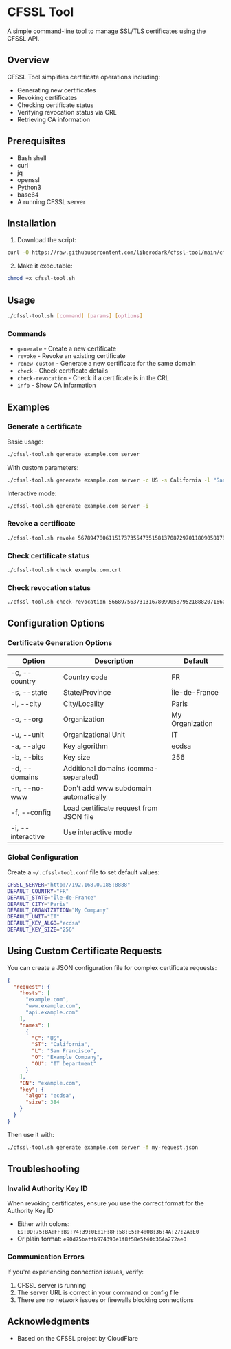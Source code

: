 # CFSSL Tool

A simple command-line tool to manage SSL/TLS certificates using the CFSSL API.

## Overview

CFSSL Tool simplifies certificate operations including:
- Generating new certificates
- Revoking certificates
- Checking certificate status
- Verifying revocation status via CRL
- Retrieving CA information

## Prerequisites

- Bash shell
- curl
- jq
- openssl
- Python3
- base64
- A running CFSSL server

## Installation

1. Download the script:
```bash
curl -O https://raw.githubusercontent.com/liberodark/cfssl-tool/main/cfssl-tool.sh
```

2. Make it executable:
```bash
chmod +x cfssl-tool.sh
```

## Usage

```bash
./cfssl-tool.sh [command] [params] [options]
```

### Commands

- `generate` - Create a new certificate
- `revoke` - Revoke an existing certificate
- `renew-custom` - Generate a new certificate for the same domain
- `check` - Check certificate details
- `check-revocation` - Check if a certificate is in the CRL
- `info` - Show CA information

## Examples

### Generate a certificate

Basic usage:
```bash
./cfssl-tool.sh generate example.com server
```

With custom parameters:
```bash
./cfssl-tool.sh generate example.com server -c US -s California -l "San Francisco" -o "My Company"
```

Interactive mode:
```bash
./cfssl-tool.sh generate example.com server -i
```

### Revoke a certificate

```bash
./cfssl-tool.sh revoke 567894780611517373554735158137087297011809058178 E9:0D:75:BA:FF:B9:74:39:0E:1F:8F:58:E5:F4:0B:36:4A:27:2A:E0 keyCompromise
```

### Check certificate status

```bash
./cfssl-tool.sh check example.com.crt
```

### Check revocation status

```bash
./cfssl-tool.sh check-revocation 566897563731316780990587952188820716605210348809
```

## Configuration Options

### Certificate Generation Options

| Option | Description | Default |
|--------|-------------|---------|
| -c, --country | Country code | FR |
| -s, --state | State/Province | Île-de-France |
| -l, --city | City/Locality | Paris |
| -o, --org | Organization | My Organization |
| -u, --unit | Organizational Unit | IT |
| -a, --algo | Key algorithm | ecdsa |
| -b, --bits | Key size | 256 |
| -d, --domains | Additional domains (comma-separated) | |
| -n, --no-www | Don't add www subdomain automatically | |
| -f, --config | Load certificate request from JSON file | |
| -i, --interactive | Use interactive mode | |

### Global Configuration

Create a `~/.cfssl-tool.conf` file to set default values:

```bash
CFSSL_SERVER="http://192.168.0.185:8888"
DEFAULT_COUNTRY="FR"
DEFAULT_STATE="Île-de-France"
DEFAULT_CITY="Paris"
DEFAULT_ORGANIZATION="My Company"
DEFAULT_UNIT="IT"
DEFAULT_KEY_ALGO="ecdsa"
DEFAULT_KEY_SIZE="256"
```

## Using Custom Certificate Requests

You can create a JSON configuration file for complex certificate requests:

```json
{
  "request": {
    "hosts": [
      "example.com",
      "www.example.com",
      "api.example.com"
    ],
    "names": [
      {
        "C": "US",
        "ST": "California",
        "L": "San Francisco",
        "O": "Example Company",
        "OU": "IT Department"
      }
    ],
    "CN": "example.com",
    "key": {
      "algo": "ecdsa",
      "size": 384
    }
  }
}
```

Then use it with:
```bash
./cfssl-tool.sh generate example.com server -f my-request.json
```

## Troubleshooting

### Invalid Authority Key ID

When revoking certificates, ensure you use the correct format for the Authority Key ID:
- Either with colons: `E9:0D:75:BA:FF:B9:74:39:0E:1F:8F:58:E5:F4:0B:36:4A:27:2A:E0`
- Or plain format: `e90d75baffb974390e1f8f58e5f40b364a272ae0`

### Communication Errors

If you're experiencing connection issues, verify:
1. CFSSL server is running
2. The server URL is correct in your command or config file
3. There are no network issues or firewalls blocking connections

## Acknowledgments

- Based on the CFSSL project by CloudFlare
